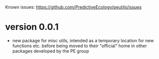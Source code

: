 Known issues: https://github.com/PredictiveEcology/peutils/issues

version 0.0.1
=============

* new package for misc utils, intended as a temporary location for new functions etc. before being moved to their "official" home in other packages developed by the PE group
